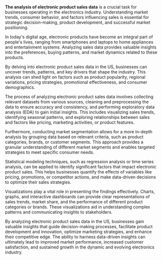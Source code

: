 <b>The analysis of electronic product sales data</b> is a crucial task for businesses operating in the electronics industry. Understanding market trends, consumer behavior, and factors influencing sales is essential for strategic decision-making, product development, and successful market positioning.

In today's digital age, electronic products have become an integral part of people's lives, ranging from smartphones and laptops to home appliances and entertainment systems. Analyzing sales data provides valuable insights into the preferences, buying patterns, and market dynamics related to these products.

By delving into electronic product sales data in the US, businesses can uncover trends, patterns, and key drivers that shape the industry. This analysis can shed light on factors such as product popularity, regional variations, pricing strategies, promotional effectiveness, and consumer demographics.

The process of analyzing electronic product sales data involves collecting relevant datasets from various sources, cleaning and preprocessing the data to ensure accuracy and consistency, and performing exploratory data analysis (EDA) to gain initial insights. This includes visualizing sales trends, identifying seasonal patterns, and exploring relationships between sales and factors like pricing, marketing activities, or product features.

Furthermore, conducting market segmentation allows for a more in-depth analysis by grouping data based on relevant criteria, such as product categories, brands, or customer segments. This approach provides a granular understanding of different market segments and enables targeted strategies to meet specific consumer needs.

Statistical modeling techniques, such as regression analysis or time series analysis, can be applied to identify significant factors that impact electronic product sales. This helps businesses quantify the effects of variables like pricing, promotions, or competitor actions, and make data-driven decisions to optimize their sales strategies.

Visualizations play a vital role in presenting the findings effectively. Charts, graphs, and interactive dashboards can provide clear representations of sales trends, market share, and the performance of different product categories or brands. These visualizations aid in understanding complex patterns and communicating insights to stakeholders.

By analyzing electronic product sales data in the US, businesses gain valuable insights that guide decision-making processes, facilitate product development and innovation, optimize marketing strategies, and enhance their competitive edge. The ability to harness data-driven insights can ultimately lead to improved market performance, increased customer satisfaction, and sustained growth in the dynamic and evolving electronics industry.
